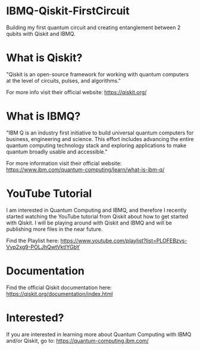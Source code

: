 # IBMQ-Qiskit-FirstCircuit
Building my first quantum circuit and creating entanglement between 2 qubits with Qiskit and IBMQ. <br>

# What is Qiskit?
"Qiskit is an open-source framework for working with quantum computers at the level of circuits, pulses, and algorithms." <br>

For more info visit their official website: https://qiskit.org/ <br>

# What is IBMQ?
"IBM Q is an industry first initiative to build universal quantum computers for business, engineering and science. This effort includes advancing the entire quantum computing technology stack and exploring applications to make quantum broadly usable and accessible." <br>

For more information visit their official website: https://www.ibm.com/quantum-computing/learn/what-is-ibm-q/ <br>

# YouTube Tutorial
I am interested in Quantum Computing and IBMQ, and therefore I recently started watching the YouTube tutorial from Qiskit about how to get started with Qiskit. I will be playing around with Qiskit and IBMQ and will be publishing more files in the near future. <br>

Find the Playlist here: https://www.youtube.com/playlist?list=PLOFEBzvs-Vvp2xg9-POLJhQwtVktlYGbY <br>

# Documentation
Find the official Qiskit documentation here: https://qiskit.org/documentation/index.html

# Interested?
If you are interested in learning more about Quantum Computing with IBMQ and/or Qiskit, go to: https://quantum-computing.ibm.com/ <br>
